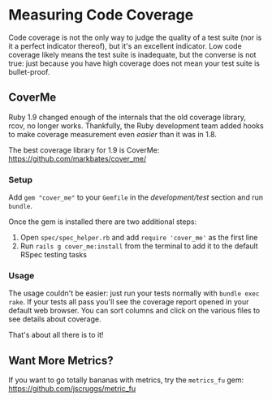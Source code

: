 # Measuring Code Coverage

Code coverage is not the only way to judge the quality of a test suite (nor is it a perfect indicator thereof), but it's an excellent indicator. Low code coverage likely means the test suite is inadequate, but the converse is not true: just because you have high coverage does not mean your test suite is bullet-proof.

## CoverMe

Ruby 1.9 changed enough of the internals that the old coverage library, rcov, no longer works. Thankfully, the Ruby development team added hooks to make coverage measurement even _easier_ than it was in 1.8.

The best coverage library for 1.9 is CoverMe: https://github.com/markbates/cover_me/

### Setup

Add `gem "cover_me"` to your `Gemfile` in the _development/test_ section and run `bundle`.

Once the gem is installed there are two additional steps:

1. Open `spec/spec_helper.rb` and add `require 'cover_me'` as the first line
2. Run `rails g cover_me:install` from the terminal to add it to the default RSpec testing tasks

### Usage

The usage couldn't be easier: just run your tests normally with `bundle exec rake`. If your tests all pass you'll see the coverage report opened in your default web browser. You can sort columns and click on the various files to see details about coverage.

That's about all there is to it!

## Want More Metrics?

If you want to go totally bananas with metrics, try the `metrics_fu` gem: https://github.com/jscruggs/metric_fu